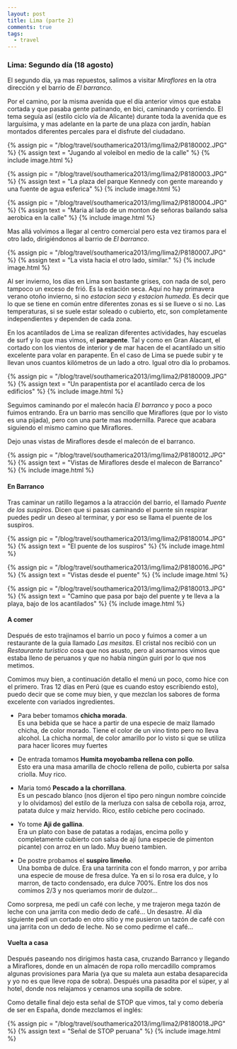 ```yaml
---
layout: post
title: Lima (parte 2)
comments: true
tags:
  - travel
---
```


### Lima: Segundo día (18 agosto)

El segundo día, ya mas repuestos, salimos a visitar *Miraflores* en la otra
dirección y el barrio de *El barranco*.

Por el camino, por la misma avenida que el día anterior vimos que estaba
cortada y que pasaba gente patinando, en bici, caminando y corriendo. El tema
seguía así (estilo ciclo vía de Alicante) durante toda la avenida que es
larguísima, y mas adelante en la parte de una plaza con jardín, habían montados
diferentes percales para el disfrute del ciudadano.

{% assign pic = "/blog/travel/southamerica2013/img/lima2/P8180002.JPG" %}
{% assign text = "Jugando al voleibol en medio de la calle" %}
{% include image.html %}

{% assign pic = "/blog/travel/southamerica2013/img/lima2/P8180003.JPG" %}
{% assign text = "La plaza del parque Kennedy con gente mareando y una fuente de agua esferica" %}
{% include image.html %}

{% assign pic = "/blog/travel/southamerica2013/img/lima2/P8180004.JPG" %}
{% assign text = "Maria al lado de un monton de señoras bailando salsa aerobica en la calle" %}
{% include image.html %}

Mas allá volvimos a llegar al centro comercial pero esta vez tiramos para el
otro lado, dirigiéndonos al barrio de *El barranco*.

{% assign pic = "/blog/travel/southamerica2013/img/lima2/P8180007.JPG" %}
{% assign text = "La vista hacia el otro lado, similar." %}
{% include image.html %}

Al ser invierno, los días en Lima son bastante grises, con nada de sol, pero
tampoco un exceso de frió. Es la estación seca. Aquí no hay primavera verano
otoño invierno, si no *estacion seca* y *estacion humeda*. Es decir que lo que
se tiene en común entre diferentes zonas es si se llueve o si no. Las
temperaturas, si se suele estar soleado o cubierto, etc, son completamente
independientes y dependen de cada zona.

En los acantilados de Lima se realizan diferentes actividades, hay escuelas de
surf y lo que mas vimos, el **parapente**. Tal y como en Gran Alacant, el
cortado con los vientos de interior y de mar hacen de el acantilado un sitio
excelente para volar en parapente. En el caso de Lima se puede subir y te
llevan unos cuantos kilómetros de un lado a otro. Igual otro día lo probamos.

{% assign pic = "/blog/travel/southamerica2013/img/lima2/P8180009.JPG" %}
{% assign text = "Un parapentista por el acantilado cerca de los edificios" %}
{% include image.html %}

Seguimos caminando por el malecón hacia *El barranco* y poco a poco fuimos
entrando. Era un barrio mas sencillo que Miraflores (que por lo visto es una
pijada), pero con una parte mas modernilla. Parece que acabara siguiendo el
mismo camino que Miraflores.

Dejo unas vistas de Miraflores desde el malecón de el barranco.

{% assign pic = "/blog/travel/southamerica2013/img/lima2/P8180012.JPG" %}
{% assign text = "Vistas de Miraflores desde el malecon de Barranco" %}
{% include image.html %}

#### En Barranco

Tras caminar un ratillo llegamos a la atracción del barrio, el llamado *Puente
de los suspiros*. Dicen que si pasas caminando el puente sin respirar puedes
pedir un deseo al terminar, y por eso se llama el puente de los suspiros.

{% assign pic = "/blog/travel/southamerica2013/img/lima2/P8180014.JPG" %}
{% assign text = "El puente de los suspiros" %}
{% include image.html %}

{% assign pic = "/blog/travel/southamerica2013/img/lima2/P8180016.JPG" %}
{% assign text = "Vistas desde el puente" %}
{% include image.html %}

{% assign pic = "/blog/travel/southamerica2013/img/lima2/P8180013.JPG" %}
{% assign text = "Camino que pasa por bajo del puente y te lleva a la playa, bajo de los acantilados" %}
{% include image.html %}

#### A comer

Después de esto trajinamos el barrio un poco y fuimos a comer a un restaurante
de la guia llamado *Las mesitas*. El cristal nos recibió con un *Restaurante
turistico* cosa que nos asusto, pero al asomarnos vimos que estaba lleno de
peruanos y que no había ningún guiri por lo que nos metimos.

Comimos muy bien, a continuación detallo el menú un poco, como hice con el
primero. Tras 12 días en Perú (que es cuando estoy escribiendo esto), puedo
decir que se come muy bien, y que mezclan los sabores de forma excelente con
variados ingredientes.

* Para beber tomamos **chicha morada**.  
    Es una bebida que se hace a partir de una especie de maiz llamado chicha,
    de color morado. Tiene el color de un vino tinto pero no lleva alcohol. La
    chicha normal, de color amarillo por lo visto si que se utiliza para hacer
    licores muy fuertes

* De entrada tomamos **Humita moyobamba rellena con pollo**.  
    Esto era una masa amarilla de choclo rellena de pollo, cubierta por salsa
    criolla. Muy rico.

* Maria tomó **Pescado a la chorrillana**.  
    Es un pescado blanco (nos dijeron el tipo pero ningun nombre coincide y lo
    olvidamos) del estilo de la merluza con salsa de cebolla roja, arroz,
    patata dulce y maiz hervido. Rico, estilo cebiche pero cocinado.

* Yo tome **Aji de gallina**.  
    Era un plato con base de patatas a rodajas, encima pollo y completamente
    cubierto con salsa de ají (una especie de pimenton picante) con arroz en un
    lado. Muy bueno tambien.

* De postre probamos el **suspiro limeño**.  
    Una bomba de dulce. Era una tarrinita con el fondo marron, y por arriba una
    especie de mouse de fresa dulce. Ya en si lo rosa era dulce, y lo marron,
    de tacto condensado, era dulce 700%. Entre los dos nos comimos 2/3 y nos
    queriamos morir de dulzor...

Como sorpresa, me pedí un café con leche, y me trajeron mega tazón de leche con
una jarrita con medio dedo de café... Un desastre. Al día siguiente pedí un
cortado en otro sitio y me pusieron un tazón de café con una jarrita con un
dedo de leche. No se como pedirme el café...

#### Vuelta a casa

Después paseando nos dirigimos hasta casa, cruzando Barranco y llegando
a Miraflores, donde en un almacén de ropa rollo mercadillo compramos algunas
provisiones para Maria (ya que su maleta aun estaba desaparecida y yo no es que
lleve ropa de sobra). Después una pasadita por el súper, y al hotel, donde nos
relajamos y cenamos una sopilla de sobre.

Como detalle final dejo esta señal de STOP que vimos, tal y como debería de ser
en España, donde mezclamos el inglés:

{% assign pic = "/blog/travel/southamerica2013/img/lima2/P8180018.JPG" %}
{% assign text = "Señal de STOP peruana" %}
{% include image.html %}
